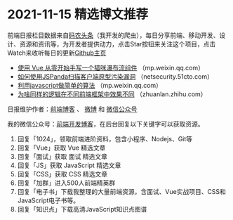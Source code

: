 # 2021-11-15 精选博文推荐

前端日报栏目数据来自[码农头条](https://toutiao.qdkfweb.cn/)（我开发的爬虫），每日分享前端、移动开发、设计、资源和资讯等，为开发者提供动力，点击Star按钮来关注这个项目，点击Watch来收听每日的更新[Github主页](https://github.com/kujian/frontendDaily)
* [使用 Vue 从零开始手写一个猫咪瀑布流组件](https://mp.weixin.qq.com/s?__biz=MzA4Nzg0MDM5Nw==&mid=2247506858&idx=1&sn=b6d35a81e27206307723ef89daa86048) （mp.weixin.qq.com）
* [如何使用JSPanda扫描客户端原型污染漏洞](https://netsecurity.51cto.com/art/202111/690426.htm) （netsecurity.51cto.com）
* [利用javascript做简单的算法](https://mp.weixin.qq.com/s?__biz=MzI5MTQ5NDY1MA==&mid=2247496475&idx=1&sn=081fed6b2ae17e3788f2e9425f35b72b) （mp.weixin.qq.com）
* [为啥同样的逻辑在不同前端框架中效果不同](https://zhuanlan.zhihu.com/p/433096562) （zhuanlan.zhihu.com）

日报维护作者：[前端博客](https://qdkfweb.cn/) 、 [微博](http://weibo.com/kujian) 和 [微信公众号](https://open.weixin.qq.com/qr/code?username=caibaojian_com)

我的微信公众号：[前端开发博客](https://open.weixin.qq.com/qr/code?username=caibaojian_com)，在后台回复以下关键字可以获取资源。

1. 回复「1024」，领取前端进阶资料，包含小程序、Nodejs、Git等
2. 回复「Vue」获取 Vue 精选文章
3. 回复「面试」获取 面试 精选文章
4. 回复「JS」获取 JavaScript 精选文章
5. 回复「CSS」获取 CSS 精选文章
6. 回复「加群」进入500人前端精英群
7. 回复「电子书」下载我整理的大量前端资源，含面试、Vue实战项目、CSS和JavaScript电子书等。
8. 回复「知识点」下载高清JavaScript知识点图谱